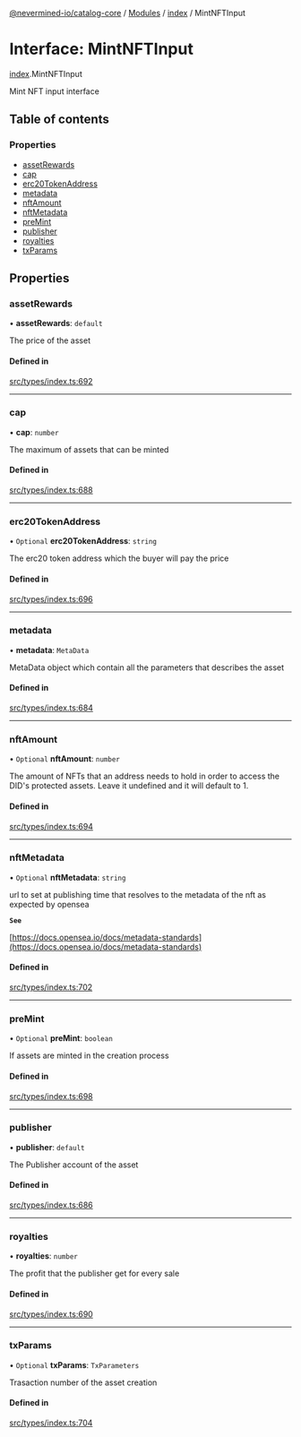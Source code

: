[@nevermined-io/catalog-core](../README.md) / [Modules](../modules.md) / [index](../modules/index.md) / MintNFTInput

# Interface: MintNFTInput

[index](../modules/index.md).MintNFTInput

Mint NFT input interface

## Table of contents

### Properties

- [assetRewards](index.MintNFTInput.md#assetrewards)
- [cap](index.MintNFTInput.md#cap)
- [erc20TokenAddress](index.MintNFTInput.md#erc20tokenaddress)
- [metadata](index.MintNFTInput.md#metadata)
- [nftAmount](index.MintNFTInput.md#nftamount)
- [nftMetadata](index.MintNFTInput.md#nftmetadata)
- [preMint](index.MintNFTInput.md#premint)
- [publisher](index.MintNFTInput.md#publisher)
- [royalties](index.MintNFTInput.md#royalties)
- [txParams](index.MintNFTInput.md#txparams)

## Properties

### assetRewards

• **assetRewards**: `default`

The price of the asset

#### Defined in

[src/types/index.ts:692](https://github.com/nevermined-io/components-catalog/blob/bd89666/lib/src/types/index.ts#L692)

___

### cap

• **cap**: `number`

The maximum of assets that can be minted

#### Defined in

[src/types/index.ts:688](https://github.com/nevermined-io/components-catalog/blob/bd89666/lib/src/types/index.ts#L688)

___

### erc20TokenAddress

• `Optional` **erc20TokenAddress**: `string`

The erc20 token address which the buyer will pay the price

#### Defined in

[src/types/index.ts:696](https://github.com/nevermined-io/components-catalog/blob/bd89666/lib/src/types/index.ts#L696)

___

### metadata

• **metadata**: `MetaData`

MetaData object which contain all the parameters that describes the asset

#### Defined in

[src/types/index.ts:684](https://github.com/nevermined-io/components-catalog/blob/bd89666/lib/src/types/index.ts#L684)

___

### nftAmount

• `Optional` **nftAmount**: `number`

The amount of NFTs that an address needs to hold in order to access the DID's protected assets. Leave it undefined and it will default to 1.

#### Defined in

[src/types/index.ts:694](https://github.com/nevermined-io/components-catalog/blob/bd89666/lib/src/types/index.ts#L694)

___

### nftMetadata

• `Optional` **nftMetadata**: `string`

url to set at publishing time that resolves to the metadata of the nft as expected by opensea

**`See`**

[https://docs.opensea.io/docs/metadata-standards](https://docs.opensea.io/docs/metadata-standards)

#### Defined in

[src/types/index.ts:702](https://github.com/nevermined-io/components-catalog/blob/bd89666/lib/src/types/index.ts#L702)

___

### preMint

• `Optional` **preMint**: `boolean`

If assets are minted in the creation process

#### Defined in

[src/types/index.ts:698](https://github.com/nevermined-io/components-catalog/blob/bd89666/lib/src/types/index.ts#L698)

___

### publisher

• **publisher**: `default`

The Publisher account of the asset

#### Defined in

[src/types/index.ts:686](https://github.com/nevermined-io/components-catalog/blob/bd89666/lib/src/types/index.ts#L686)

___

### royalties

• **royalties**: `number`

The profit that the publisher get for every sale

#### Defined in

[src/types/index.ts:690](https://github.com/nevermined-io/components-catalog/blob/bd89666/lib/src/types/index.ts#L690)

___

### txParams

• `Optional` **txParams**: `TxParameters`

Trasaction number of the asset creation

#### Defined in

[src/types/index.ts:704](https://github.com/nevermined-io/components-catalog/blob/bd89666/lib/src/types/index.ts#L704)
